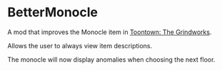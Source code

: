 # BetterMonocle

A mod that improves the Monocle item in [Toontown: The Grindworks](https://itsevan.itch.io/toontown-the-grindworks).

Allows the user to always view item descriptions.

The monocle will now display anomalies when choosing the next floor.
